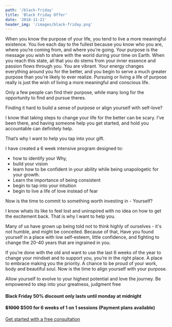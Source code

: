 ```yaml
---
path: '/black-friday'
title: 'Black Friday Offer'
date: '2018-11-21'
header_img: '/images/black-friday.png'
---
```


When you know the purpose of your life, you tend to live a more meaningful existence. You live each day to the fullest because you know who you are, where you’re coming from, and where you’re going.
Your purpose is the message you wish to share with the world during your time on Earth. When you reach this state, all that you do stems from your inner essence and passion flows through you. You are vibrant. Your energy changes everything around you for the better, and you begin to serve a much greater purpose than you're likely to ever realize. Pursuing or living a life of purpose really is just the wish of living a more meaningful and conscious life.

Only a few people can find their purpose, while many long for the opportunity to find and pursue theres.

Finding it hard to build a sense of purpose or align yourself with self-love?

I know that taking steps to change your life for the better can be scary. I’ve been there, and having someone help you get started, and hold you accountable can definitely help.

That’s why I want to help you tap into your  gift.

I have created a 6 week intensive program designed to:

- how to identify your Why,
- build your vision
- learn how to be confident in your ability while being unapologetic for your growth.
- Learn the importance of being consistent
- begin to tap into your intuition
- begin to live a life of love instead of fear

Now is the time to commit to something worth investing in - Yourself?

I know whats its like to feel lost and uninspired with no idea on how to get the excitement back. That is why I want to help you.

Many of us have grown up being told not to think highly of ourselves - it's  not humble, and might be conceited. Because of that, Have you found yourself in a place with low self-esteem, little confidence, and fighting to change the 20-40 years that are ingrained in you.

If you’re done with the old and want to use the last 6 weeks of the year to change your mindset and to support you, you’re in the right place. A place to embrace making you the priority. A chance to be proud of your work, body and beautiful soul. Now is the time to align yourself with your purpose.

Allow yourself to evolve to your highest potential and love the journey. Be empowered  to step into your greatness, judgment free

#### Black Friday 50% discount only lasts until monday at midnight

#### ~~$1000~~ $500 for 6 weeks of 1 on 1 sessions (Payment plans available)

<div class="cta__container">
  <a class="cta__button " href="https://goo.gl/forms/tE7gsSLX1FLmGysR2">
    Get started with a free consultation
  </a>
</div>
